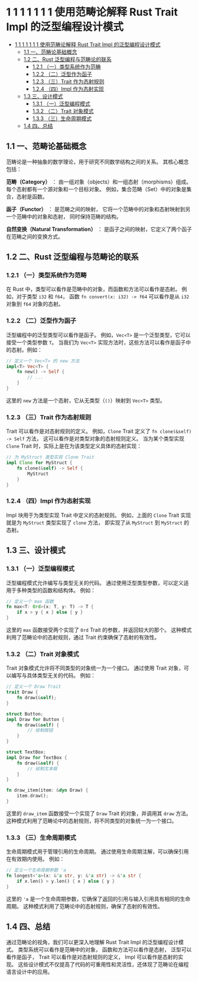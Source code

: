 # 1 1 1 1 1 1 1 使用范畴论解释 Rust Trait Impl 的泛型编程设计模式

<!-- TOC START -->
- [1 1 1 1 1 1 1 使用范畴论解释 Rust Trait Impl 的泛型编程设计模式](#1-1-1-1-1-1-1-使用范畴论解释-rust-trait-impl-的泛型编程设计模式)
  - [1.1 一、范畴论基础概念](#一、范畴论基础概念)
  - [1.2 二、Rust 泛型编程与范畴论的联系](#二、rust-泛型编程与范畴论的联系)
    - [1.2.1 （一）类型系统作为范畴](#（一）类型系统作为范畴)
    - [1.2.2 （二）泛型作为函子](#（二）泛型作为函子)
    - [1.2.3 （三）Trait 作为态射规则](#（三）trait-作为态射规则)
    - [1.2.4 （四）Impl 作为态射实现](#（四）impl-作为态射实现)
  - [1.3 三、设计模式](#三、设计模式)
    - [1.3.1 （一）泛型编程模式](#（一）泛型编程模式)
    - [1.3.2 （二）Trait 对象模式](#（二）trait-对象模式)
    - [1.3.3 （三）生命周期模式](#（三）生命周期模式)
  - [1.4 四、总结](#四、总结)
<!-- TOC END -->














## 1.1 一、范畴论基础概念

范畴论是一种抽象的数学理论，用于研究不同数学结构之间的关系。
其核心概念包括：

**范畴（Category）** ：
由一组对象（objects）和一组态射（morphisms）组成。
每个态射都有一个源对象和一个目标对象。
例如，集合范畴（Set）中的对象是集合，态射是函数。

**函子（Functor）** ：
是范畴之间的映射，
它将一个范畴中的对象和态射映射到另一个范畴中的对象和态射，
同时保持范畴的结构。

**自然变换（Natural Transformation）** ：
是函子之间的映射，它定义了两个函子在范畴之间的变换方式。

## 1.2 二、Rust 泛型编程与范畴论的联系

### 1.2.1 （一）类型系统作为范畴

在 Rust 中，类型可以看作是范畴中的对象，而函数和方法可以看作是态射。
例如，对于类型 `i32` 和 `f64`，
函数 `fn convert(x: i32) -> f64` 可以看作是从 `i32` 对象到 `f64` 对象的态射。

### 1.2.2 （二）泛型作为函子

泛型编程中的泛型类型可以看作是函子。
例如，`Vec<T>` 是一个泛型类型，它可以接受一个类型参数 `T`。
当我们为 `Vec<T>` 实现方法时，这些方法可以看作是函子中的态射。例如：

```rust
// 定义一个 Vec<T> 的 new 方法
impl<T> Vec<T> {
    fn new() -> Self {
        // ...
    }
}
```

这里的 `new` 方法是一个态射，它从无类型（`()`）映射到 `Vec<T>` 类型。

### 1.2.3 （三）Trait 作为态射规则

Trait 可以看作是对态射规则的定义。
例如，`Clone` Trait 定义了 `fn clone(&self) -> Self` 方法，
这可以看作是对类型对象的态射规则定义。
当为某个类型实现 `Clone` Trait 时，实际上是在为该类型定义具体的态射实现：

```rust
// 为 MyStruct 类型实现 Clone Trait
impl Clone for MyStruct {
    fn clone(&self) -> Self {
        MyStruct
    }
}
```

### 1.2.4 （四）Impl 作为态射实现

Impl 块用于为类型实现 Trait 中定义的态射规则。
例如，上面的 `Clone` Trait 实现就是为 `MyStruct` 类型实现了 `clone` 方法，
即实现了从 `MyStruct` 到 `MyStruct` 的态射。

## 1.3 三、设计模式

### 1.3.1 （一）泛型编程模式

泛型编程模式允许编写与类型无关的代码。
通过使用泛型类型参数，可以定义适用于多种类型的函数和结构体。
例如：

```rust
// 定义一个 max 函数
fn max<T: Ord>(x: T, y: T) -> T {
    if x > y { x } else { y }
}
```

这里的 `max` 函数接受两个实现了 `Ord` Trait 的参数，并返回较大的那个。
这种模式利用了范畴论中的态射规则，通过 Trait 约束确保了态射的有效性。

### 1.3.2 （二）Trait 对象模式

Trait 对象模式允许将不同类型的对象统一为一个接口。
通过使用 Trait 对象，可以编写与具体类型无关的代码。
例如：

```rust
// 定义一个 Draw Trait
trait Draw {
    fn draw(&self);
}

struct Button;
impl Draw for Button {
    fn draw(&self) {
        // 绘制按钮
    }
}

struct TextBox;
impl Draw for TextBox {
    fn draw(&self) {
        // 绘制文本框
    }
}

fn draw_item(item: &dyn Draw) {
    item.draw();
}
```

这里的 `draw_item` 函数接受一个实现了 `Draw` Trait 的对象，并调用其 `draw` 方法。
这种模式利用了范畴论中的态射规则，将不同类型的对象统一为一个接口。

### 1.3.3 （三）生命周期模式

生命周期模式用于管理引用的生命周期。
通过使用生命周期注解，可以确保引用在有效期内使用。
例如：

```rust
// 定义一个生命周期参数 'a
fn longest<'a>(x: &'a str, y: &'a str) -> &'a str {
    if x.len() > y.len() { x } else { y }
}
```

这里的 `'a` 是一个生命周期参数，它确保了返回的引用与输入引用具有相同的生命周期。
这种模式利用了范畴论中的态射规则，确保了态射的有效性。

## 1.4 四、总结

通过范畴论的视角，我们可以更深入地理解 Rust Trait Impl 的泛型编程设计模式。
类型系统可以看作是范畴中的对象，
函数和方法可以看作是态射，
泛型可以看作是函子，
Trait 可以看作是对态射规则的定义，
Impl 可以看作是态射的实现。
这些设计模式不仅提高了代码的可重用性和灵活性，还体现了范畴论在编程语言设计中的应用。
